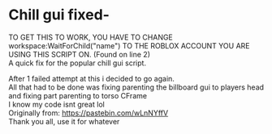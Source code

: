 # Chill gui fixed-
TO GET THIS TO WORK, YOU HAVE TO CHANGE workspace:WaitForChild("name") TO THE ROBLOX ACCOUNT YOU ARE USING THIS SCRIPT ON. (Found on line 2) <br>
A quick fix for the popular chill gui script.<br>

After 1 failed attempt at this i decided to go again.<br>
All that had to be done was fixing parenting the billboard gui to players head and fixing part parenting to torso CFrame<br>
I know my code isnt great lol<br>
Originally from: https://pastebin.com/wLnNYffV<br>
Thank you all, use it for whatever <br>
